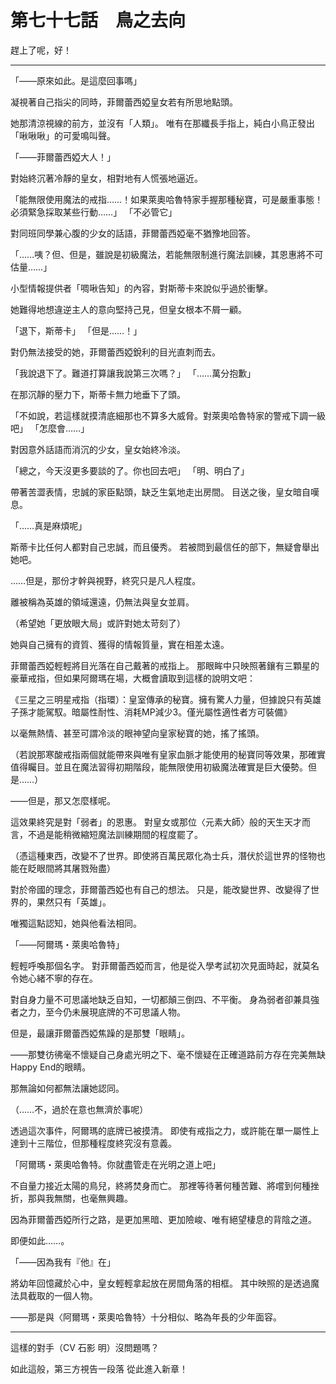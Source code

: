 # 第七十七話　鳥之去向

趕上了呢，好！

---

「――原來如此。是這麼回事嗎」

凝視著自己指尖的同時，菲爾蕾西婭皇女若有所思地點頭。

她那清涼視線的前方，並沒有「人類」。
唯有在那纖長手指上，純白小鳥正發出「啾啾啾」的可愛鳴叫聲。

「――菲爾蕾西婭大人！」

對始終沉著冷靜的皇女，相對地有人慌張地逼近。

「能無限使用魔法的戒指……！如果萊奧哈魯特家手握那種秘寶，可是嚴重事態！必須緊急採取某些行動……」
「不必管它」

對同班同學兼心腹的少女的話語，菲爾蕾西婭毫不猶豫地回答。

「……咦？但、但是，雖說是初級魔法，若能無限制進行魔法訓練，其恩惠將不可估量……」

小型情報提供者「啁啾告知」的內容，對斯蒂卡來說似乎過於衝擊。

她難得地想違逆主人的意向堅持己見，但皇女根本不屑一顧。

「退下，斯蒂卡」
「但是……！」

對仍無法接受的她，菲爾蕾西婭銳利的目光直刺而去。

「我說退下了。難道打算讓我說第三次嗎？」
「……萬分抱歉」

在那沉靜的壓力下，斯蒂卡無力地垂下了頭。

「不如說，若這樣就摸清底細那也不算多大威脅。對萊奧哈魯特家的警戒下調一級吧」
「怎麼會……」

對因意外話語而消沉的少女，皇女始終冷淡。

「總之，今天沒更多要談的了。你也回去吧」
「明、明白了」

帶著苦澀表情，忠誠的家臣點頭，缺乏生氣地走出房間。
目送之後，皇女暗自嘆息。

「……真是麻煩呢」

斯蒂卡比任何人都對自己忠誠，而且優秀。
若被問到最信任的部下，無疑會舉出她吧。

……但是，那份才幹與視野，終究只是凡人程度。

離被稱為英雄的領域還遠，仍無法與皇女並肩。

（希望她「更放眼大局」或許對她太苛刻了）

她與自己擁有的資質、獲得的情報質量，實在相差太遠。

菲爾蕾西婭輕輕將目光落在自己戴著的戒指上。
那眼眸中只映照著鑲有三顆星的豪華戒指，但如果阿爾瑪在場，大概會讀取到這樣的說明文吧：

《三星之三明星戒指（指環）：皇室傳承的秘寶。擁有驚人力量，但據說只有英雄子孫才能駕馭。暗屬性耐性、消耗MP減少3。僅光屬性適性者方可裝備》

以毫無熱情、甚至可謂冷淡的眼神望向皇家秘寶的她，搖了搖頭。

（若說那寒酸戒指兩個就能帶來與唯有皇家血脈才能使用的秘寶同等效果，那確實值得矚目。並且在魔法習得初期階段，能無限使用初級魔法確實是巨大優勢。但是……）

――但是，那又怎麼樣呢。

這效果終究是對「弱者」的恩惠。
對皇女或那位〈元素大師〉般的天生天才而言，不過是能稍微縮短魔法訓練期間的程度罷了。

（憑這種東西，改變不了世界。即使將百萬民眾化為士兵，潛伏於這世界的怪物也能在眨眼間將其屠戮殆盡）

對於帝國的理念，菲爾蕾西婭也有自己的想法。
只是，能改變世界、改變得了世界的，果然只有「英雄」。

唯獨這點認知，她與他看法相同。

「――阿爾瑪・萊奧哈魯特」

輕輕呼喚那個名字。
對菲爾蕾西婭而言，他是從入學考試初次見面時起，就莫名令她心緒不寧的存在。

對自身力量不可思議地缺乏自知，一切都顛三倒四、不平衡。
身為弱者卻兼具強者之力，至今仍未展現底牌的不可思議人物。

但是，最讓菲爾蕾西婭焦躁的是那雙「眼睛」。

――那雙彷彿毫不懷疑自己身處光明之下、毫不懷疑在正確道路前方存在完美無缺Happy End的眼睛。

那無論如何都無法讓她認同。

（……不，過於在意也無濟於事呢）

透過這次事件，阿爾瑪的底牌已被摸清。
即使有戒指之力，或許能在單一屬性上達到十三階位，但那種程度終究沒有意義。

「阿爾瑪・萊奧哈魯特。你就盡管走在光明之道上吧」

不自量力接近太陽的鳥兒，終將焚身而亡。
那裡等待著何種苦難、將嚐到何種挫折，那與我無關，也毫無興趣。

因為菲爾蕾西婭所行之路，是更加黑暗、更加險峻、唯有絕望棲息的背陰之道。

即便如此……。

「――因為我有『他』在」

將幼年回憶藏於心中，皇女輕輕拿起放在房間角落的相框。
其中映照的是透過魔法具截取的一個人物。

――那是與〈阿爾瑪・萊奧哈魯特〉十分相似、略為年長的少年面容。

---

這樣的對手（CV 石影 明）沒問題嗎？


如此這般，第三方視告一段落
從此進入新章！